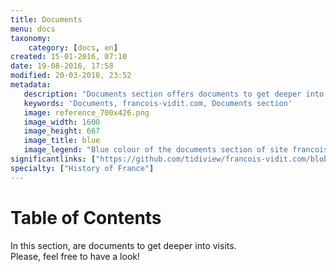 ```yaml
---
title: Documents
menu: docs
taxonomy:
    category: [docs, en]
created: 15-01-2016, 07:10
date: 19-08-2016, 17:58
modified: 20-03-2018, 23:52
metadata:
   description: "Documents section offers documents to get deeper into some aspects of a work of arts presented during the visits of some important historical monuments in France."
   keywords: 'Documents, francois-vidit.com, Documents section'
   image: reference_700x426.png
   image_width: 1600
   image_height: 667
   image_title: blue
   image_legend: "Blue colour of the documents section of site francois-vidit.com"
significantlinks: ["https://github.com/tidiview/francois-vidit.com/blob/develop/user/sites/docs/pages/01.home/chapter.en.md"]
specialty: ["History of France"]
---
```


# Table of Con<wbr>tents

In this section, are documents to get deeper into visits.  
Please, feel free to have a look!